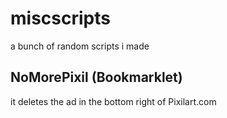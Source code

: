 # miscscripts
a bunch of random scripts i made
## NoMorePixil (Bookmarklet)
it deletes the ad in the bottom right of Pixilart.com
